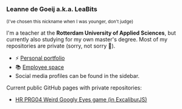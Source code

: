 ### Leanne de Goeij a.k.a. LeaBits
<sup>(I've chosen this nickname when I was younger, don't judge)</sup>

I'm a teacher at the **Rotterdam University of Applied Sciences**, but currently also studying for my own master's degree. Most of my repositories are private (sorry, not sorry :eyes:).

- :zap: <a href="https://ldegoeij.nl/" target="_blank">Personal portfolio</a>
- :books: <a href="https://med.hosted.hr.nl/goelr" target="_blank">Employee space</a>
- Social media profiles can be found in the sidebar.

Current public GitHub pages with private repositories:
- [HR PRG04 Weird Googly Eyes game (in ExcaliburJS)](https://leabits.github.io/PRG04-Googly-Eyes/)
